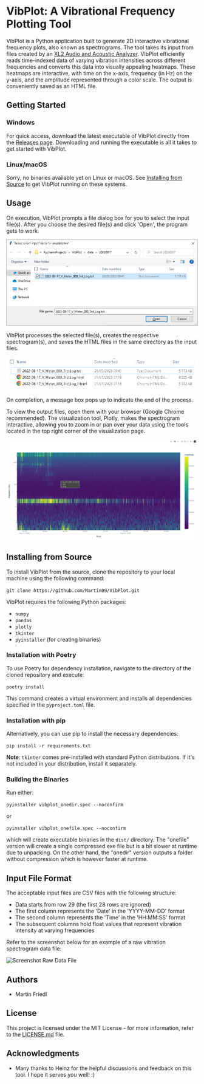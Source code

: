 # VibPlot: A Vibrational Frequency Plotting Tool

VibPlot is a Python application built to generate 2D interactive vibrational frequency plots, also known as spectrograms. The tool takes its input from files created by an [XL2 Audio and Acoustic Analyzer](https://www.nti-audio.com/en/products/sound-level-meters/xl2-audio-acoustic-analyzer). VibPlot efficiently reads time-indexed data of varying vibration intensities across different frequencies and converts this data into visually appealing heatmaps. These heatmaps are interactive, with time on the x-axis, frequency (in Hz) on the y-axis, and the amplitude represented through a color scale. The output is conveniently saved as an HTML file.

## Getting Started

### Windows

For quick access, download the latest executable of VibPlot directly from the [Releases page](https://github.com/Martin09/VibPlot/releases). Downloading and running the executable is all it takes to get started with VibPlot.

### Linux/macOS

Sorry, no binaries available yet on Linux or macOS. See [Installing from Source](#installing-from-source) to get VibPlot running on these systems.

## Usage

On execution, VibPlot prompts a file dialog box for you to select the input file(s). After you choose the desired file(s) and click 'Open', the program gets to work.

![Screenshot of File Dialog](images/selectfile.png "File Dialog")

VibPlot processes the selected file(s), creates the respective spectrogram(s), and saves the HTML files in the same directory as the input files.

![Screenshot of Output Files](images/outputfiles.png "Output Files")

On completion, a message box pops up to indicate the end of the process.

To view the output files, open them with your browser (Google Chrome recommended). The visualization tool, Plotly, makes the spectrogram interactive, allowing you to zoom in or pan over your data using the tools located in the top right corner of the visualization page.

![Screenshot of Visualization](images/visualization.png "Visualization")

## Installing from Source

To install VibPlot from the source, clone the repository to your local machine using the following command:

```git clone https://github.com/Martin09/VibPlot.git```

VibPlot requires the following Python packages:

- `numpy`
- `pandas`
- `plotly`
- `tkinter`
- `pyinstaller` (for creating binaries)

### Installation with Poetry

To use Poetry for dependency installation, navigate to the directory of the cloned repository and execute:

```poetry install```

This command creates a virtual environment and installs all dependencies specified in the `pyproject.toml` file.

### Installation with pip

Alternatively, you can use pip to install the necessary dependencies:

```pip install -r requirements.txt```

**Note**: `tkinter` comes pre-installed with standard Python distributions. If it's not included in your distribution, install it separately.

### Building the Binaries

Run either:

```pyinstaller vibplot_onedir.spec --noconfirm```

or

```pyinstaller vibplot_onefile.spec --noconfirm```

which will create executable binaries in the `dist/` directory. The "onefile" version will create a single compressed exe file but is a bit slower at runtime due to unpacking. On the other hand, the "onedir" version outputs a folder without compression which is however faster at runtime.

## Input File Format

The acceptable input files are CSV files with the following structure:

- Data starts from row 29 (the first 28 rows are ignored)
- The first column represents the 'Date' in the 'YYYY-MM-DD' format
- The second column represents the 'Time' in the 'HH:MM:SS' format
- The subsequent columns hold float values that represent vibration intensity at varying frequencies

Refer to the screenshot below for an example of a raw vibration spectrogram data file:

![Screenshot Raw Data File](images/rawdata.png "Raw Data File")

## Authors

* Martin Friedl

## License

This project is licensed under the MIT License - for more information, refer to the [LICENSE.md](LICENSE.md) file.

## Acknowledgments

* Many thanks to Heinz for the helpful discussions and feedback on this tool. I hope it serves you well! :)

